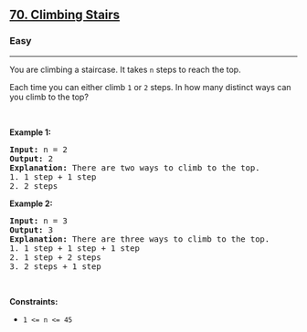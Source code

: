 <h2><a href="https://leetcode.com/problems/climbing-stairs/">70. Climbing Stairs</a></h2><h3>Easy</h3><hr><div style="user-select: text;"><p style="user-select: text;">You are climbing a staircase. It takes <code style="user-select: text;">n</code> steps to reach the top.</p>

<p style="user-select: text;">Each time you can either climb <code style="user-select: text;">1</code> or <code style="user-select: text;">2</code> steps. In how many distinct ways can you climb to the top?</p>

<p style="user-select: text;">&nbsp;</p>
<p style="user-select: text;"><strong class="example" style="user-select: text;">Example 1:</strong></p>

<pre style="user-select: text;"><strong style="user-select: text;">Input:</strong> n = 2
<strong style="user-select: text;">Output:</strong> 2
<strong style="user-select: text;">Explanation:</strong> There are two ways to climb to the top.
1. 1 step + 1 step
2. 2 steps
</pre>

<p style="user-select: text;"><strong class="example" style="user-select: text;">Example 2:</strong></p>

<pre style="user-select: text;"><strong style="user-select: text;">Input:</strong> n = 3
<strong style="user-select: text;">Output:</strong> 3
<strong style="user-select: text;">Explanation:</strong> There are three ways to climb to the top.
1. 1 step + 1 step + 1 step
2. 1 step + 2 steps
3. 2 steps + 1 step
</pre>

<p style="user-select: text;">&nbsp;</p>
<p style="user-select: text;"><strong style="user-select: text;">Constraints:</strong></p>

<ul style="user-select: text;">
	<li style="user-select: text;"><code style="user-select: text;">1 &lt;= n &lt;= 45</code></li>
</ul>
</div>
